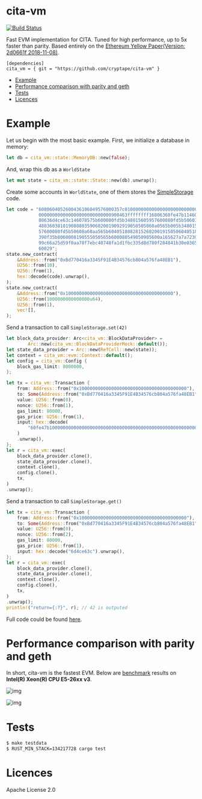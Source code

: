 # cita-vm

[![Build Status](https://travis-ci.org/cryptape/cita-vm.svg?branch=master)](https://travis-ci.org/cryptape/cita-vm)

Fast EVM implementation for CITA. Tuned for high performance, up to 5x faster than parity. Based entirely on the [Ethereum Yellow Paper(Version: 2d0661f 2018-11-08)](https://github.com/ethereum/yellowpaper/tree/2d0661fc4924b6095042cba1681cb18e27f9e378).

```
[dependencies]
cita_vm = { git = "https://github.com/cryptape/cita-vm" }
```

- [Example](#Example)
- [Performance comparison with parity and geth](#Performance-comparison-with-parity-and-geth)
- [Tests](#Tests)
- [Licences](#Licences)

# Example

Let us begin with the most basic example. First, we initialize a database in memory:

```rs
let db = cita_vm::state::MemoryDB::new(false);
```

And, wrap this db as a `WorldState`

```rs
let mut state = cita_vm::state::State::new(db).unwrap();
```

Create some accounts in `WorldState`, one of them stores the [SimpleStorage](./examples/storage_example/simplestorage.sol) code.

```rs
let code = "6080604052600436106049576000357c0100000000000000000000000000000\
            000000000000000000000000000900463ffffffff16806360fe47b114604e57\
            80636d4ce63c146078575b600080fd5b348015605957600080fd5b506076600\
            4803603810190808035906020019092919050505060a0565b005b3480156083\
            57600080fd5b50608a60aa565b6040518082815260200191505060405180910\
            390f35b8060008190555050565b600080549050905600a165627a7a72305820\
            99c66a25d59f0aa78f7ebc40748fa1d1fbc335d8d780f284841b30e0365acd9\
            60029";
state.new_contract(
    &Address::from("0xBd770416a3345F91E4B34576cb804a576fa48EB1"),
    U256::from(10),
    U256::from(1),
    hex::decode(code).unwrap(),
);
state.new_contract(
    &Address::from("0x1000000000000000000000000000000000000000"),
    U256::from(1000000000000000u64),
    U256::from(1),
    vec![],
);
```

Send a transaction to call `SimpleStorage.set(42)`

```rs
let block_data_provider: Arc<cita_vm::BlockDataProvider> =
        Arc::new(cita_vm::BlockDataProviderMock::default());
let state_data_provider = Arc::new(RefCell::new(state));
let context = cita_vm::evm::Context::default();
let config = cita_vm::Config {
    block_gas_limit: 8000000,
};

let tx = cita_vm::Transaction {
    from: Address::from("0x1000000000000000000000000000000000000000"),
    to: Some(Address::from("0xBd770416a3345F91E4B34576cb804a576fa48EB1")),
    value: U256::from(0),
    nonce: U256::from(1),
    gas_limit: 80000,
    gas_price: U256::from(1),
    input: hex::decode(
        "60fe47b1000000000000000000000000000000000000000000000000000000000000002a",
    )
    .unwrap(),
};
let r = cita_vm::exec(
    block_data_provider.clone(),
    state_data_provider.clone(),
    context.clone(),
    config.clone(),
    tx,
)
.unwrap();
```

Send a transaction to call `SimpleStorage.get()`

```rs
let tx = cita_vm::Transaction {
    from: Address::from("0x1000000000000000000000000000000000000000"),
    to: Some(Address::from("0xBd770416a3345F91E4B34576cb804a576fa48EB1")),
    value: U256::from(0),
    nonce: U256::from(2),
    gas_limit: 80000,
    gas_price: U256::from(1),
    input: hex::decode("6d4ce63c").unwrap(),
};
let r = cita_vm::exec(
    block_data_provider.clone(),
    state_data_provider.clone(),
    context.clone(),
    config.clone(),
    tx,
)
.unwrap();
println!("return={:?}", r); // 42 is outputed
```

Full code could be found [here](./examples/storage_example/simplestorage.rs).

# Performance comparison with parity and geth

In short, cita-vm is the fastest EVM. Below are [benchmark](https://github.com/ethereum/tests/tree/develop/VMTests/vmPerformance) results on **Intel(R) Xeon(R) CPU E5-26xx v3**.

![img](./docs/benchmark_sep1.png)

![img](./docs/benchmark_sep2.png)

# Tests

```sh
$ make testdata
$ RUST_MIN_STACK=134217728 cargo test
```

# Licences

Apache License 2.0
